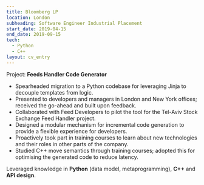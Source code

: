 ```yaml
---
title: Bloomberg LP
location: London
subheading: Software Engineer Industrial Placement
start_date: 2019-04-15
end_date: 2019-09-15
tech:
  - Python
  - C++
layout: cv_entry
---
```


Project: __Feeds Handler Code Generator__

* Spearheaded migration to a Python codebase for leveraging Jinja to decouple templates from logic.
* Presented to developers and managers in London and New York offices; received the go-ahead and built upon feedback.
* Collaborated with Feed Developers to pilot the tool for the Tel-Aviv Stock Exchange Feed Handler project.
* Designed a modular mechanism for incremental code generation to provide a flexible experience for developers.
* Proactively took part in training courses to learn about new technologies and their roles in other parts of the company.
* Studied C++ move semantics through training courses; adopted this for optimising the generated code to reduce latency.

Leveraged knowledge in __Python__ (data model, metaprogramming),
__C++__ and __API design__.